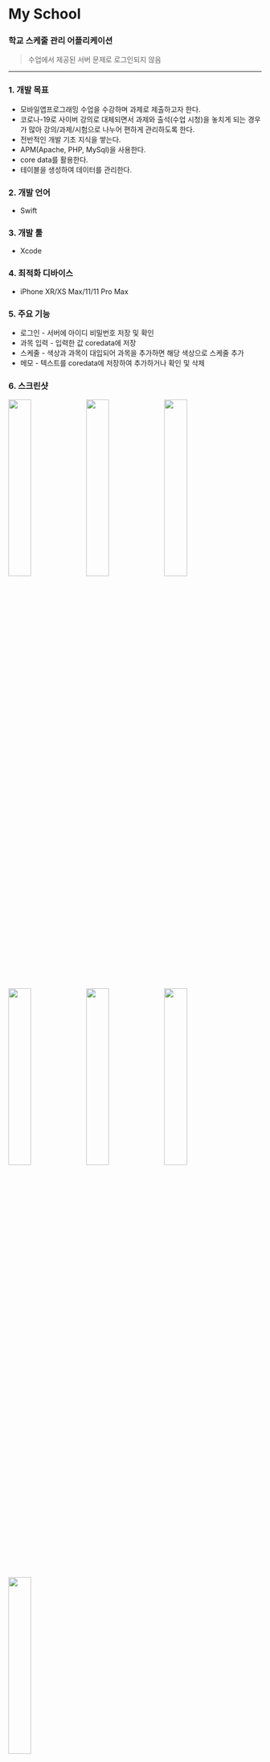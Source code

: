 # My School
### 학교 스케줄 관리 어플리케이션
> 수업에서 제공된 서버 문제로 로그인되지 않음
---
### 1.  개발 목표
+ 모바일앱프로그래밍 수업을 수강하며 과제로 제출하고자 한다.
+ 코로나-19로 사이버 강의로 대체되면서 과제와 출석(수업 시청)을 놓치게 되는 경우가 많아 강의/과제/시험으로 나누어 편하게 관리하도록 한다.
+ 전반적인 개발 기초 지식을 쌓는다.
+ APM(Apache, PHP, MySql)을 사용한다.
+ core data를 활용한다.
+ 테이블을 생성하여 데이터를 관리한다.

### 2.  개발 언어
+ Swift 


### 3.  개발 툴
+ Xcode 

### 4.  최적화 디바이스
+ iPhone XR/XS Max/11/11 Pro Max  


### 5.  주요 기능
+ 로그인 - 서버에 아이디 비밀번호 저장 및 확인
+ 과목 입력 - 입력한 값 coredata에 저장
+ 스케줄 - 색상과 과목이 대입되어 과목을 추가하면 해당 색상으로 스케줄 추가
+ 메모 - 텍스트를 coredata에 저장하여 추가하거나 확인 및 삭제


### 6.  스크린샷
<img src="https://user-images.githubusercontent.com/63438947/130254338-92d72650-7699-460d-b35e-509759b3c043.png" width="30%">  <img src="https://user-images.githubusercontent.com/63438947/130254363-1773f650-d8f4-4a18-a9a5-e3b0b4a041b5.png" width="30%">  <img src="https://user-images.githubusercontent.com/63438947/130254389-111263dd-266f-4637-a826-0cc3badea143.png" width="30%">  <img src="https://user-images.githubusercontent.com/63438947/130254834-57aba150-902f-4ee1-8e1f-701f8d49fae5.png" width="30%">   <img src="https://user-images.githubusercontent.com/63438947/130255374-165fd5e1-f279-4ee4-924d-6e47ce9d5f25.png" width="30%">   <img src="https://user-images.githubusercontent.com/63438947/130255445-f6cafd6d-adc0-4e0f-9077-2f8b64890a16.png" width="30%">  <img src="https://user-images.githubusercontent.com/63438947/130255558-d1c03bbd-e67d-478f-b6bd-006377b23f1b.png" width="30%">  



### 7.  주요 개발 사항
+ core data를 활용하여 과목에 따른 cell색상 지정 


  1. 사용자가 저장한 강의명을 각 변수로 저장
  2. picker에 강의명 업데이트
  3. picker입력시 1에서 저장한 변수와 비교해서 cell컬러 설정
```Swift
  @IBAction func buttonColorSave(_ sender: UIBarButtonItem) {
        
        textColor1.isUserInteractionEnabled = false
        textColor2.isUserInteractionEnabled = false
        textColor3.isUserInteractionEnabled = false
        textColor4.isUserInteractionEnabled = false
        textColor5.isUserInteractionEnabled = false
        textColor6.isUserInteractionEnabled = false
        textColor7.isUserInteractionEnabled = false
        textColor8.isUserInteractionEnabled = false
        textColor9.isUserInteractionEnabled = false
        
        let context = self.getContext()
        let entity = NSEntityDescription.entity(forEntityName: "Color", in: context)
        let object = NSManagedObject(entity: entity!, insertInto: context)
        
        if textColor1.text != ""{
            object.setValue(textColor1.text, forKey: "color1")
            existColorForPicker += 1
        }
        if textColor2.text != ""{
            object.setValue(textColor2.text, forKey: "color2")
            existColorForPicker += 1
        }
        if textColor3.text != ""{
            object.setValue(textColor3.text, forKey: "color3")
            existColorForPicker += 1
        }
        if textColor4.text != ""{
            object.setValue(textColor4.text, forKey: "color4")
            existColorForPicker += 1
        }
        if textColor5.text != ""{
            object.setValue(textColor5.text, forKey: "color5")
            existColorForPicker += 1
        }
        if textColor6.text != ""{
            object.setValue(textColor6.text, forKey: "color6")
            existColorForPicker += 1
        }
        if textColor7.text != ""{
            object.setValue(textColor7.text, forKey: "color7")
            existColorForPicker += 1
        }
        if textColor8.text != ""{
            object.setValue(textColor8.text, forKey: "color8")
            existColorForPicker += 1
        }
        if textColor9.text != ""{
            object.setValue(textColor9.text, forKey: "color9")
            existColorForPicker += 1
        }
        
        
        do {
            try context.save()
            print("saved!")
        } catch let error as NSError{
            print("Could not save \(error), \(error.userInfo)")
        }
        let alert = UIAlertController(title: "완료!", message: "색상이 적용되었습니다.", preferredStyle: .alert)
        alert.addAction(UIAlertAction(title: "OK", style: .default, handler: nil))
        self.present(alert, animated: true)
        let appDelegate = UIApplication.shared.delegate as! AppDelegate
        appDelegate.existColorNumber = self.existColorForPicker
        
    }
```


